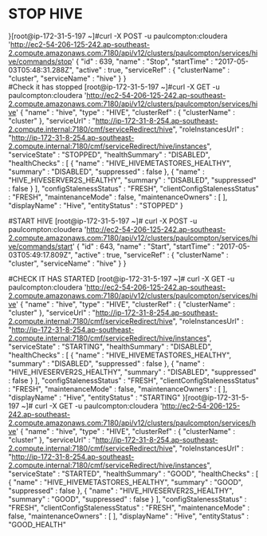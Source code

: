 
# STOP HIVE
}[root@ip-172-31-5-197 ~]#curl -X POST  -u paulcompton:cloudera 'http://ec2-54-206-125-242.ap-southeast-2.compute.amazonaws.com:7180/api/v12/clusters/paulcompton/services/hive/commands/stop'
{
  "id" : 639,
  "name" : "Stop",
  "startTime" : "2017-05-03T05:48:31.288Z",
  "active" : true,
  "serviceRef" : {
    "clusterName" : "cluster",
    "serviceName" : "hive"
  }
}  
#Check it has stopped
[root@ip-172-31-5-197 ~]#curl -X GET  -u paulcompton:cloudera 'http://ec2-54-206-125-242.ap-southeast-2.compute.amazonaws.com:7180/api/v12/clusters/paulcompton/services/hive'
{
  "name" : "hive",
  "type" : "HIVE",
  "clusterRef" : {
    "clusterName" : "cluster"
  },
  "serviceUrl" : "http://ip-172-31-8-254.ap-southeast-2.compute.internal:7180/cmf/serviceRedirect/hive",
  "roleInstancesUrl" : "http://ip-172-31-8-254.ap-southeast-2.compute.internal:7180/cmf/serviceRedirect/hive/instances",
  "serviceState" : "STOPPED",
  "healthSummary" : "DISABLED",
  "healthChecks" : [ {
    "name" : "HIVE_HIVEMETASTORES_HEALTHY",
    "summary" : "DISABLED",
    "suppressed" : false
  }, {
    "name" : "HIVE_HIVESERVER2S_HEALTHY",
    "summary" : "DISABLED",
    "suppressed" : false
  } ],
  "configStalenessStatus" : "FRESH",
  "clientConfigStalenessStatus" : "FRESH",
  "maintenanceMode" : false,
  "maintenanceOwners" : [ ],
  "displayName" : "Hive",
  "entityStatus" : "STOPPED"
}

#START HIVE
[root@ip-172-31-5-197 ~]# curl -X POST  -u paulcompton:cloudera 'http://ec2-54-206-125-242.ap-southeast-2.compute.amazonaws.com:7180/api/v12/clusters/paulcompton/services/hive/commands/start'
{
  "id" : 643,
  "name" : "Start",
  "startTime" : "2017-05-03T05:49:17.809Z",
  "active" : true,
  "serviceRef" : {
    "clusterName" : "cluster",
    "serviceName" : "hive"
  }
}

#CHECK IT HAS STARTED
[root@ip-172-31-5-197 ~]# curl -X GET  -u paulcompton:cloudera 'http://ec2-54-206-125-242.ap-southeast-2.compute.amazonaws.com:7180/api/v12/clusters/paulcompton/services/hive'
{
  "name" : "hive",
  "type" : "HIVE",
  "clusterRef" : {
    "clusterName" : "cluster"
  },
  "serviceUrl" : "http://ip-172-31-8-254.ap-southeast-2.compute.internal:7180/cmf/serviceRedirect/hive",
  "roleInstancesUrl" : "http://ip-172-31-8-254.ap-southeast-2.compute.internal:7180/cmf/serviceRedirect/hive/instances",
  "serviceState" : "STARTING",
  "healthSummary" : "DISABLED",
  "healthChecks" : [ {
    "name" : "HIVE_HIVEMETASTORES_HEALTHY",
    "summary" : "DISABLED",
    "suppressed" : false
  }, {
    "name" : "HIVE_HIVESERVER2S_HEALTHY",
    "summary" : "DISABLED",
    "suppressed" : false
  } ],
  "configStalenessStatus" : "FRESH",
  "clientConfigStalenessStatus" : "FRESH",
  "maintenanceMode" : false,
  "maintenanceOwners" : [ ],
  "displayName" : "Hive",
  "entityStatus" : "STARTING"
}[root@ip-172-31-5-197 ~]# curl -X  GET  -u paulcompton:cloudera 'http://ec2-54-206-125-242.ap-southeast-2.compute.amazonaws.com:7180/api/v12/clusters/paulcompton/services/hve'
{
  "name" : "hive",
  "type" : "HIVE",
  "clusterRef" : {
    "clusterName" : "cluster"
  },
  "serviceUrl" : "http://ip-172-31-8-254.ap-southeast-2.compute.internal:7180/cmf/serviceRedirect/hive",
  "roleInstancesUrl" : "http://ip-172-31-8-254.ap-southeast-2.compute.internal:7180/cmf/serviceRedirect/hive/instances",
  "serviceState" : "STARTED",
  "healthSummary" : "GOOD",
  "healthChecks" : [ {
    "name" : "HIVE_HIVEMETASTORES_HEALTHY",
    "summary" : "GOOD",
    "suppressed" : false
  }, {
    "name" : "HIVE_HIVESERVER2S_HEALTHY",
    "summary" : "GOOD",
    "suppressed" : false
  } ],
  "configStalenessStatus" : "FRESH",
  "clientConfigStalenessStatus" : "FRESH",
  "maintenanceMode" : false,
  "maintenanceOwners" : [ ],
  "displayName" : "Hive",
  "entityStatus" : "GOOD_HEALTH"